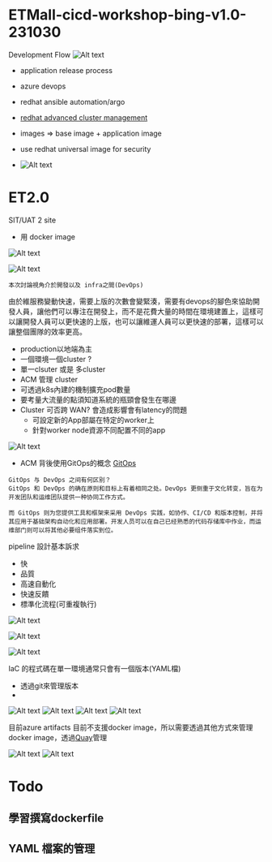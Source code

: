 
# ETMall-cicd-workshop-bing-v1.0-231030

Development Flow
![Alt text](images/1.png)


- application release process
- azure devops
- redhat ansible automation/argo
- [redhat advanced cluster management](https://www.redhat.com/en/technologies/management/advanced-cluster-management)



- images => base image + application image
- use redhat universal image for security
- ![Alt text](images/2.png)


# ET2.0

SIT/UAT 2 site
- 用 docker image
 
![Alt text](images/3.png)

![Alt text](images/4.png)

`本次討論視角介於開發以及 infra之間(DevOps)`


由於維服務變動快速，需要上版的次數會變緊湊，需要有devops的腳色來協助開發人員，讓他們可以專注在開發上，而不是花費大量的時間在環境建置上，這樣可以讓開發人員可以更快速的上版，也可以讓維運人員可以更快速的部署，這樣可以讓整個團隊的效率更高。


- production以地端為主
- 一個環境一個cluster ? 
- 單一clsuter 或是 多cluster
- ACM 管理 cluster
- 可透過k8s內建的機制擴充pod數量
- 要考量大流量的點須知道系統的瓶頸會發生在哪邊
- Cluster 可否跨 WAN? 會造成影響會有latency的問題
  - 可設定新的App部屬在特定的worker上
  - 針對worker node資源不同配置不同的app

![Alt text](images/5.png)
- ACM 背後使用GitOps的概念 [GitOps](https://www.redhat.com/zh/topics/devops/what-is-gitops)

```
GitOps 与 DevOps 之间有何区别？
GitOps 和 DevOps 的确在原则和目标上有着相同之处。DevOps 更侧重于文化转变，旨在为开发团队和运维团队提供一种协同工作方式。

而 GitOps 则为您提供工具和框架来采用 DevOps 实践，如协作、CI/CD 和版本控制，并将其应用于基础架构自动化和应用部署。开发人员可以在自己已经熟悉的代码存储库中作业，而运维部门则可以将其他必要组件落实到位。
```

pipeline 設計基本訴求
- 快
- 品質
- 高速自動化
- 快速反饋
- 標準化流程(可重複執行)
  
![Alt text](images/6.png)

![Alt text](images/7.png)

![Alt text](images/8.png)

IaC 的程式碼在單一環境通常只會有一個版本(YAML檔)
- 透過git來管理版本 
- 
![Alt text](images/9.png)
![Alt text](images/10.png)
![Alt text](images/11.png)
![Alt text](images/12.png) 

目前azure artifacts 目前不支援docker image，所以需要透過其他方式來管理docker image，透過[Quay](https://quay.io/)管理

 
![Alt text](images/13.png)
![Alt text](images/14.png) 







# Todo

## 學習撰寫dockerfile
## YAML 檔案的管理

